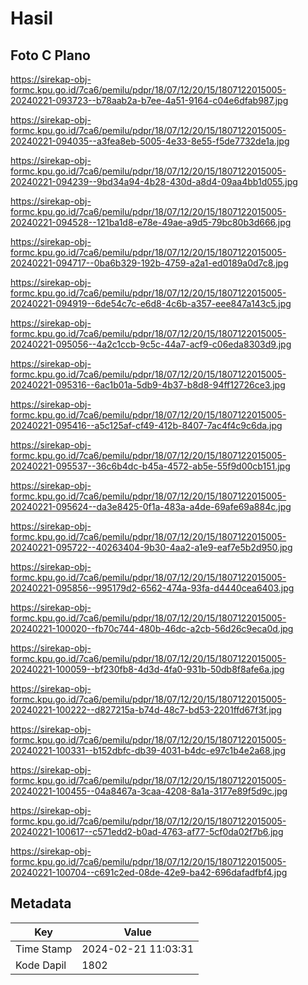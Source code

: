 # Hasil

## Foto C Plano

https://sirekap-obj-formc.kpu.go.id/7ca6/pemilu/pdpr/18/07/12/20/15/1807122015005-20240221-093723--b78aab2a-b7ee-4a51-9164-c04e6dfab987.jpg

https://sirekap-obj-formc.kpu.go.id/7ca6/pemilu/pdpr/18/07/12/20/15/1807122015005-20240221-094035--a3fea8eb-5005-4e33-8e55-f5de7732de1a.jpg

https://sirekap-obj-formc.kpu.go.id/7ca6/pemilu/pdpr/18/07/12/20/15/1807122015005-20240221-094239--9bd34a94-4b28-430d-a8d4-09aa4bb1d055.jpg

https://sirekap-obj-formc.kpu.go.id/7ca6/pemilu/pdpr/18/07/12/20/15/1807122015005-20240221-094528--121ba1d8-e78e-49ae-a9d5-79bc80b3d666.jpg

https://sirekap-obj-formc.kpu.go.id/7ca6/pemilu/pdpr/18/07/12/20/15/1807122015005-20240221-094717--0ba6b329-192b-4759-a2a1-ed0189a0d7c8.jpg

https://sirekap-obj-formc.kpu.go.id/7ca6/pemilu/pdpr/18/07/12/20/15/1807122015005-20240221-094919--6de54c7c-e6d8-4c6b-a357-eee847a143c5.jpg

https://sirekap-obj-formc.kpu.go.id/7ca6/pemilu/pdpr/18/07/12/20/15/1807122015005-20240221-095056--4a2c1ccb-9c5c-44a7-acf9-c06eda8303d9.jpg

https://sirekap-obj-formc.kpu.go.id/7ca6/pemilu/pdpr/18/07/12/20/15/1807122015005-20240221-095316--6ac1b01a-5db9-4b37-b8d8-94ff12726ce3.jpg

https://sirekap-obj-formc.kpu.go.id/7ca6/pemilu/pdpr/18/07/12/20/15/1807122015005-20240221-095416--a5c125af-cf49-412b-8407-7ac4f4c9c6da.jpg

https://sirekap-obj-formc.kpu.go.id/7ca6/pemilu/pdpr/18/07/12/20/15/1807122015005-20240221-095537--36c6b4dc-b45a-4572-ab5e-55f9d00cb151.jpg

https://sirekap-obj-formc.kpu.go.id/7ca6/pemilu/pdpr/18/07/12/20/15/1807122015005-20240221-095624--da3e8425-0f1a-483a-a4de-69afe69a884c.jpg

https://sirekap-obj-formc.kpu.go.id/7ca6/pemilu/pdpr/18/07/12/20/15/1807122015005-20240221-095722--40263404-9b30-4aa2-a1e9-eaf7e5b2d950.jpg

https://sirekap-obj-formc.kpu.go.id/7ca6/pemilu/pdpr/18/07/12/20/15/1807122015005-20240221-095856--995179d2-6562-474a-93fa-d4440cea6403.jpg

https://sirekap-obj-formc.kpu.go.id/7ca6/pemilu/pdpr/18/07/12/20/15/1807122015005-20240221-100020--fb70c744-480b-46dc-a2cb-56d26c9eca0d.jpg

https://sirekap-obj-formc.kpu.go.id/7ca6/pemilu/pdpr/18/07/12/20/15/1807122015005-20240221-100059--bf230fb8-4d3d-4fa0-931b-50db8f8afe6a.jpg

https://sirekap-obj-formc.kpu.go.id/7ca6/pemilu/pdpr/18/07/12/20/15/1807122015005-20240221-100222--d827215a-b74d-48c7-bd53-2201ffd67f3f.jpg

https://sirekap-obj-formc.kpu.go.id/7ca6/pemilu/pdpr/18/07/12/20/15/1807122015005-20240221-100331--b152dbfc-db39-4031-b4dc-e97c1b4e2a68.jpg

https://sirekap-obj-formc.kpu.go.id/7ca6/pemilu/pdpr/18/07/12/20/15/1807122015005-20240221-100455--04a8467a-3caa-4208-8a1a-3177e89f5d9c.jpg

https://sirekap-obj-formc.kpu.go.id/7ca6/pemilu/pdpr/18/07/12/20/15/1807122015005-20240221-100617--c571edd2-b0ad-4763-af77-5cf0da02f7b6.jpg

https://sirekap-obj-formc.kpu.go.id/7ca6/pemilu/pdpr/18/07/12/20/15/1807122015005-20240221-100704--c691c2ed-08de-42e9-ba42-696dafadfbf4.jpg


## Metadata

| Key        | Value               |
| ---------- | ------------------- |
| Time Stamp | 2024-02-21 11:03:31 |
| Kode Dapil | 1802                |



